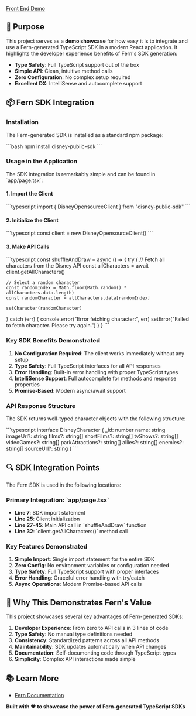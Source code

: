 [Front End Demo](https://v0-fern-disney-webapp.vercel.app/)

## 🎯 Purpose 

This project serves as a **demo showcase** for how easy it is to integrate and use a Fern-generated TypeScript SDK in a modern React application. It highlights the developer experience benefits of Fern's SDK generation:

- **Type Safety**: Full TypeScript support out of the box
- **Simple API**: Clean, intuitive method calls
- **Zero Configuration**: No complex setup required
- **Excellent DX**: IntelliSense and autocomplete support

## 📦 Fern SDK Integration

### Installation

The Fern-generated SDK is installed as a standard npm package:

\`\`\`bash
npm install disney-public-sdk
\`\`\`

### Usage in the Application

The SDK integration is remarkably simple and can be found in \`app/page.tsx\`:

#### 1. Import the Client

\`\`\`typescript
import { DisneyOpensourceClient } from "disney-public-sdk"
\`\`\`

#### 2. Initialize the Client

\`\`\`typescript
const client = new DisneyOpensourceClient()
\`\`\`

#### 3. Make API Calls

\`\`\`typescript
const shuffleAndDraw = async () => {
  try {
    // Fetch all characters from the Disney API
    const allCharacters = await client.getAllCharacters()
    
    // Select a random character
    const randomIndex = Math.floor(Math.random() * allCharacters.data.length)
    const randomCharacter = allCharacters.data[randomIndex]
    
    setCharacter(randomCharacter)
  } catch (err) {
    console.error("Error fetching character:", err)
    setError("Failed to fetch character. Please try again.")
  }
}
\`\`\`

### Key SDK Benefits Demonstrated

1. **No Configuration Required**: The client works immediately without any setup
2. **Type Safety**: Full TypeScript interfaces for all API responses
3. **Error Handling**: Built-in error handling with proper TypeScript types
4. **IntelliSense Support**: Full autocomplete for methods and response properties
5. **Promise-Based**: Modern async/await support

### API Response Structure

The SDK returns well-typed character objects with the following structure:

\`\`\`typescript
interface DisneyCharacter {
  _id: number
  name: string
  imageUrl?: string
  films?: string[]
  shortFilms?: string[]
  tvShows?: string[]
  videoGames?: string[]
  parkAttractions?: string[]
  allies?: string[]
  enemies?: string[]
  sourceUrl?: string
}
\`\`\`

## 🔍 SDK Integration Points

The Fern SDK is used in the following locations:

### Primary Integration: \`app/page.tsx\`

- **Line 7**: SDK import statement
- **Line 25**: Client initialization  
- **Line 27-45**: Main API call in \`shuffleAndDraw\` function
- **Line 32**: \`client.getAllCharacters()\` method call

### Key Features Demonstrated

1. **Simple Import**: Single import statement for the entire SDK
2. **Zero Config**: No environment variables or configuration needed
3. **Type Safety**: Full TypeScript support with proper interfaces
4. **Error Handling**: Graceful error handling with try/catch
5. **Async Operations**: Modern Promise-based API calls

## 🌟 Why This Demonstrates Fern's Value

This project showcases several key advantages of Fern-generated SDKs:

1. **Developer Experience**: From zero to API calls in 3 lines of code
2. **Type Safety**: No manual type definitions needed
3. **Consistency**: Standardized patterns across all API methods
4. **Maintainability**: SDK updates automatically when API changes
5. **Documentation**: Self-documenting code through TypeScript types
6. **Simplicity**: Complex API interactions made simple

## 📚 Learn More

- [Fern Documentation](https://buildwithfern.com/learn)

**Built with ❤️ to showcase the power of Fern-generated TypeScript SDKs**
